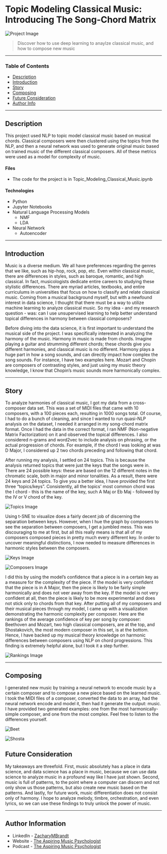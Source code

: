 # Topic Modeling Classical Music: Introducing The Song-Chord Matrix

![Project Image](https://media-exp3.licdn.com/dms/image/C4D12AQHV_ay7485IMg/article-cover_image-shrink_720_1280/0/1623088585599?e=1628726400&v=beta&t=g5JUs8QKIwRQInfQtuBEmryPv16aDPa5X7jh4aZi66I)

>Discover how to use deep learning to anaylze classical music, and how to compose new music

___


### Table of Contents
- [Description](#description)
- [Introduction](#introduction)
- [Story](#story)
- [Composing](#composing)
- [Future Consideration](#future-consideration)
- [Author Info](#author-info)

___

## Description

This project used NLP to topic model classical music based on musical chords. Classical composers were then clustered using the topics from the NLP, and then a neural network was used to generate original music based on trained music of the different classical composers. All of these metrics were used as a model for complexity of music.

#### Files
- The code for the project is in Topic_Modeling_Classical_Music.ipynb

#### Technologies
- Python
- Jupyter Notebooks
- Natural Language Processing Models
  - NMF
  - LDA
- Neural Network
  - Autoencoder
___

## Introduction

Music is a diverse medium. We all have preferences regarding the genres that we like, such as hip-hop, rock, pop, etc. Even within classical music, there are differences in styles, such as baroque, romantic, and high classical. In fact, musicologists dedicate entire careers to studying these stylistic differences. There are myriad articles, textbooks, and entire curriculums in universities that focus on how to classify and relate classical music. Coming from a musical background myself, but with a newfound interest in data science, I thought that there must be a way to utilize machine learning to analyze classical music. So my idea - and my research question - was: can I use unsupervised learning to help better understand topical differences in harmony between classical composers?

Before diving into the data science, it is first important to understand the musical side of the project. I was specifically interested in analyzing the harmony of the music. Harmony in music is made from chords. Imagine playing a guitar and strumming different chords; these chords give you different harmonies, and classical music is no different. Harmony plays a huge part in how a song sounds, and can directly impact how complex the song sounds. For instance, I have two examples here. Mozart and Chopin are composers of contrasting styles, and just using my music theory knowledge, I know that Chopin’s music sounds more harmonically complex.

___

## Story

To analyze harmonies of classical music, I got my data from a cross-composer data set. This was a set of MIDI files that came with 10 composers, with a 100 pieces each, resulting in 1000 songs total. Of course, I had to do a bunch of cleaning, and since I wanted to run quasi-NLP analysis on the dataset, I needed it arranged in my song-chord matrix format. Once I had the data in the correct format, I ran NMF (Non-negative Matrix Factorization) on it and observed the topical differences. I also considered n-grams and word2vec to include analysis on phrasing, or the actual progression of chords. For example, if the chord I was looking at was D Major, I considered up 2 two chords preceding and following that chord.

After running my analysis, I settled on 24 topics. This is because the analysis returned topics that were just the keys that the songs were in. There are 24 possible keys: these are based on the 12 different notes in the chromatic scale, both in major and minor tonalities. As a result, there were 24 keys and 24 topics. To give you a better idea, I have provided the first three “topics/keys”. Consistently, all the topics' most common chord was the I chord - this is the name of the key, such A Maj or Eb Maj - followed by the IV or V chord of the key.

![Topics Image](https://media-exp1.licdn.com/dms/image/C4E12AQFG6Mf-T8rtPg/article-inline_image-shrink_1000_1488/0/1614709408498?e=1627516800&v=beta&t=zl-AVeW46zrFvlyNSd6O3-qbqmWj07bvWyVo7E6lIzc)

Using t-SNE to visualize does a fairly decent job of discerning the separation between keys. However, when I hue the graph by composers to see the separation between composers, I get a jumbled mess. This was discouraging to me at first, but all this really means is that all of my composers composed pieces in pretty much every different key. In order to uncover meaningful distinctions, I now needed to measure differences in harmonic styles between the composers.

![Keys Image](https://media-exp3.licdn.com/dms/image/C4D12AQF0tADRBMCgGQ/article-inline_image-shrink_1500_2232/0/1623093480490?e=1628726400&v=beta&t=0h8ilf5qgVJO-RTex_QQNtUiegcwLcYHF2Dbp5Nbeb4)

![Composers Image](https://media-exp3.licdn.com/dms/image/C4D12AQGXU8lXbABOZA/article-inline_image-shrink_1500_2232/0/1623093500205?e=1628726400&v=beta&t=CqmRHY4sUXHxDfp7cJtgKDkgXzcg3sTOAC_ifLHIDFk)

I did this by using the model’s confidence that a piece is in a certain key as a measure for the complexity of the piece. If the model is very confident that the piece is in A Major, then the piece is likely to be fairly simple harmonically and does not veer away from the key. If the model is not very confident at all, then the piece is likely to be more experimental and does not stick only to chords from that key. After putting all of my composers and their musical pieces through my model, I came up with a visualization demonstrating the harmonic complexity per composer. Here are the rankings of the average confidence of key per song by composer: Beethoven and Mozart, two high classical composers, are at the top, and Shostakovich, the most modern composer in this set, is at the bottom. Hence, I have backed up my musical theory knowledge on harmonic differences between composers using NLP on chord progressions. This finding is extremely helpful alone, but I took it a step further.

![Rankings Image](https://media-exp3.licdn.com/dms/image/C4D12AQGHcHntN24baw/article-inline_image-shrink_1500_2232/0/1623094026996?e=1628726400&v=beta&t=RDu-mB-uQ5jzVWnaFQg2X-Qxwigi6EwGv4ipJE-eT_A)

___

## Composing

I generated new music by training a neural network to encode music by a certain composer and to compose a new piece based on the learned music. I took the MIDI files of a composer, converted the data to an array, had the neural network encode and model it, then had it generate the output: music. I have provided two generated examples: one from the most harmonically-simple composer, and one from the most complex. Feel free to listen to the differences yourself.

![Beet](https://youtu.be/J70VLPFTs_Y)

![Shosta](https://youtu.be/rtLVYekxN2Y)

## Future Consideration

My takeaways are threefold. First, music absolutely has a place in data science, and data science has a place in music, because we can use data science to analyze music in a profound way like I have just shown. Second, music is full of patterns, to the point where a computer can discern and not only show us those patterns, but also create new music based on the patterns. And lastly, for future work, music differentiation does not consist only of harmony. I hope to analyze melody, timbre, orchestration, and even lyrics, so we can use these findings to truly unlock the power of music.

___

## Author Information

- LinkedIn - [ZacharyMBrandt](https://www.linkedin.com/in/zacharymbrandt/)
- Website - [The Aspiring Music Psychologist](https://www.theaspiringmusicpsychologist.com)
- Podcast - [The Aspiring Music Psychologist](https://anchor.fm/zachary-brandt5)
